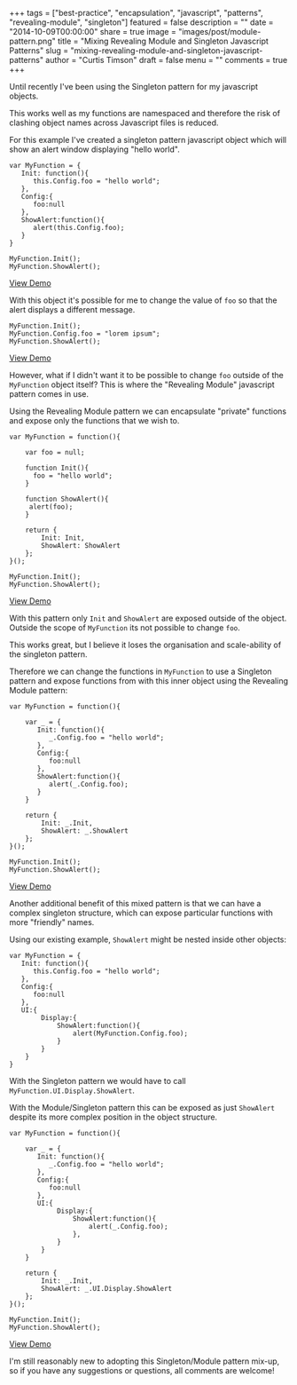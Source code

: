 +++
tags = ["best-practice", "encapsulation", "javascript", "patterns", "revealing-module", "singleton"]
featured = false
description = ""
date = "2014-10-09T00:00:00"
share = true
image = "images/post/module-pattern.png"
title = "Mixing Revealing Module and Singleton Javascript Patterns"
slug = "mixing-revealing-module-and-singleton-javascript-patterns"
author = "Curtis Timson"
draft = false
menu = ""
comments = true
+++

Until recently I've been using the Singleton pattern for my javascript objects.

This works well as my functions are namespaced and therefore the risk of clashing object names across Javascript files is reduced.

For this example I've created a singleton pattern javascript object which will show an alert window displaying "hello world".

    var MyFunction = {
       Init: function(){
          this.Config.foo = "hello world";
       },
       Config:{
          foo:null
       },
       ShowAlert:function(){
          alert(this.Config.foo);
       }
    }

    MyFunction.Init();
    MyFunction.ShowAlert();

[View Demo][1]

With this object it's possible for me to change the value of `foo` so that the alert displays a different message.

    MyFunction.Init();
    MyFunction.Config.foo = "lorem ipsum";
    MyFunction.ShowAlert();

[View Demo][2]

However, what if I didn't want it to be possible to change `foo` outside of the `MyFunction` object itself? This is where the "Revealing Module" javascript pattern comes in use.

Using the Revealing Module pattern we can encapsulate "private" functions and expose only the functions that we wish to.

    var MyFunction = function(){

        var foo = null;

        function Init(){
          foo = "hello world";   
        }

        function ShowAlert(){
         alert(foo);   
        }

        return {
            Init: Init,
            ShowAlert: ShowAlert
        };
    }();

    MyFunction.Init();
    MyFunction.ShowAlert();

[View Demo][3]

With this pattern only `Init` and `ShowAlert` are exposed outside of the object. Outside the scope of `MyFunction` its not possible to change `foo`.

This works great, but I believe it loses the organisation and scale-ability of the singleton pattern.

Therefore we can change the functions in `MyFunction` to use a Singleton pattern and expose functions from with this inner object using the Revealing Module pattern:

    var MyFunction = function(){

        var _ = {
           Init: function(){
              _.Config.foo = "hello world";
           },
           Config:{
              foo:null
           },
           ShowAlert:function(){
              alert(_.Config.foo);
           }
        }

        return {
            Init: _.Init,
            ShowAlert: _.ShowAlert
        };
    }();

    MyFunction.Init();
    MyFunction.ShowAlert();

[View Demo][4]

Another additional benefit of this mixed pattern is that we can have a complex singleton structure, which can expose particular functions with more "friendly" names.

Using our existing example, `ShowAlert` might be nested inside other objects:

    var MyFunction = {
       Init: function(){
          this.Config.foo = "hello world";
       },
       Config:{
          foo:null
       },
       UI:{
            Display:{
                ShowAlert:function(){
                    alert(MyFunction.Config.foo);
                }
            }
        }
    }

With the Singleton pattern we would have to call `MyFunction.UI.Display.ShowAlert`.

With the Module/Singleton pattern this can be exposed as just `ShowAlert` despite its more complex position in the object structure.

    var MyFunction = function(){

        var _ = {
           Init: function(){
              _.Config.foo = "hello world";
           },
           Config:{
              foo:null
           },
           UI:{
                Display:{
                    ShowAlert:function(){
                        alert(_.Config.foo);
                    },
                }
            }
        }

        return {
            Init: _.Init,
            ShowAlert: _.UI.Display.ShowAlert
        };
    }();

    MyFunction.Init();
    MyFunction.ShowAlert();

[View Demo][5]

I'm still reasonably new to adopting this Singleton/Module pattern mix-up, so if you have any suggestions or questions, all comments are welcome!


  [1]: http://jsfiddle.net/4ooz9okd/
  [2]: http://jsfiddle.net/4ooz9okd/1/
  [3]: http://jsfiddle.net/4ooz9okd/2/
  [4]: http://jsfiddle.net/4ooz9okd/3/
  [5]: http://jsfiddle.net/4ooz9okd/4/
